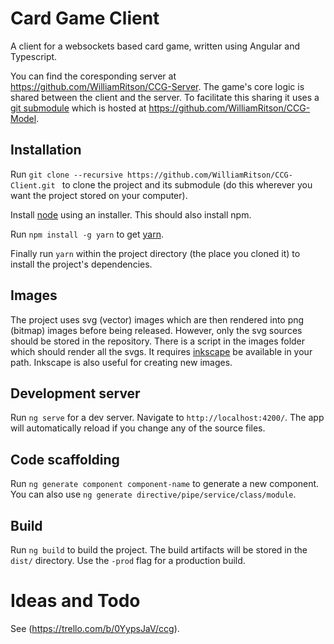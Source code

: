 # Card Game Client

A client for a websockets based card game, written using Angular and Typescript.

You can find the coresponding server at <https://github.com/WilliamRitson/CCG-Server>. The game's core logic is shared between the client and the server. To facilitate this sharing it uses a [git submodule](https://git-scm.com/book/en/v2/Git-Tools-Submodules) which is hosted at <https://github.com/WilliamRitson/CCG-Model>.

## Installation
Run `git clone --recursive https://github.com/WilliamRitson/CCG-Client.git
` to clone the project and its submodule (do this wherever you want the project stored on your computer).

Install [node](https://nodejs.org/en/) using an installer. This should also install npm.

Run `npm install -g yarn` to get [yarn](https://www.npmjs.com/package/yarn).

Finally run `yarn` within the project directory (the place you cloned it) to install the project's dependencies.


## Images
The project uses svg (vector) images which are then rendered into png (bitmap) images before being released. However, only the svg sources should be stored in the repository. There is a script in the images folder which should render all the svgs. It requires [inkscape](https://inkscape.org/en/release/0.92.2/) be available in your path. Inkscape is also useful for creating new images.


## Development server

Run `ng serve` for a dev server. Navigate to `http://localhost:4200/`. The app will automatically reload if you change any of the source files.

## Code scaffolding

Run `ng generate component component-name` to generate a new component. You can also use `ng generate directive/pipe/service/class/module`.

## Build

Run `ng build` to build the project. The build artifacts will be stored in the `dist/` directory. Use the `-prod` flag for a production build.

# Ideas and Todo
See (https://trello.com/b/0YypsJaV/ccg).

